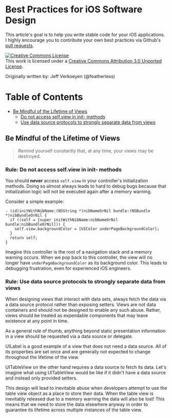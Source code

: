 Best Practices for iOS Software Design
======================================

This article's goal is to help you write stable code for your iOS applications. I highly encourage you to
contribute your own best practices via Github's
[pull requests](https://github.com/jverkoey/iOS-Best-Practices/pull/new/master).

<a rel="license" href="http://creativecommons.org/licenses/by/3.0/"><img alt="Creative Commons License" style="border-width:0" src="http://i.creativecommons.org/l/by/3.0/88x31.png" /></a><br />This work is licensed under a <a rel="license" href="http://creativecommons.org/licenses/by/3.0/">Creative Commons Attribution 3.0 Unported License</a>.

Originally written by: Jeff Verkoeyen (@featherless)

Table of Contents
=================

- [Be Mindful of the Lifetime of Views](#be-mindful-of-the-lifetime-of-views)
  * [Do not access self.view in init- methods](#rule-do-not-access-selfview-in-init--methods)
  * [Use data source protocols to strongly separate data from views](#rule-use-data-source-protocols-to-strongly-separate-data-from-views)

Be Mindful of the Lifetime of Views
-----------------------------------

> Remind yourself constantly that, at any time, your views may be destroyed.

### Rule: Do not access self.view in init- methods

You should **never** access `self.view` in your controller's initialization methods. Doing so almost always leads to
hard to debug bugs because that initialization logic will not be executed again after a memory warning.

Consider a simple example:

```obj-c
- (id)initWithNibName:(NSString *)nibNameOrNil bundle:(NSBundle *)nibBundleOrNil {
  if ((self = [super initWithNibName:nibNameOrNil bundle:nibBundleOrNil])) {
    self.view.backgroundColor = [UIColor underPageBackgroundColor];
  }
  return self;
}
```

Imagine this controller is the root of a navigation stack and a memory warning occurs. When we pop back to this
controller, the view will no longer have `underPageBackgroundColor` as its background color. This leads to
debugging frustration, even for experienced iOS engineers.

### Rule: Use data source protocols to strongly separate data from views

When designing views that interact with data sets, always fetch the data via a data source protocol rather than
exposing setters. Views are not data containers and should not be designed to enable any such abuse. Rather,
views should be treated as expendable components that may leave existence at any point in time.

As a general rule of thumb, anything beyond static presentation information in a view should be requested via a
data source or delegate.

UILabel is a good example of a view that does not need a data source. All of its properties are set once and are
generally not expected to change throughout the lifetime of the view.

UITableView on the other hand requires a data source to fetch its data. Let's imagine what using UITableView would
be like if it didn't have a data source and instead only provided setters.

This design will lead to inevitable abuse when developers attempt to use the table view object as a place to store
their data. When the table view is inevitably released due to a memory warning the data will also be lost! This
means that we need to store the data elsewhere anyway in order to guarantee its lifetime across multiple instances
of the table view.